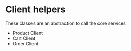 # Client helpers

These classes are an abstraction to call the core services

* Product Client
* Cart Client
* Order Client
